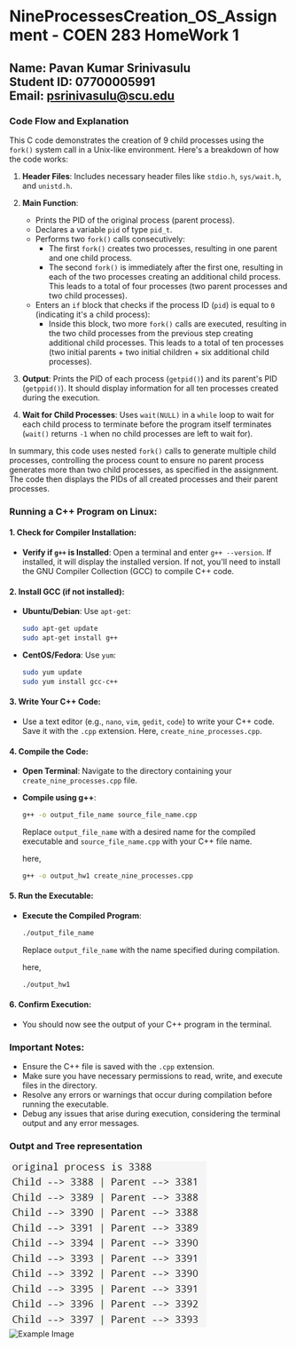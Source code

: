 # NineProcessesCreation_OS_Assignment - COEN 283 HomeWork 1

## Name: Pavan Kumar Srinivasulu <br> Student ID: 07700005991 <br> Email: psrinivasulu@scu.edu

### Code Flow and Explanation <br>

This C code demonstrates the creation of 9 child processes using the `fork()` system call in a Unix-like environment. Here's a breakdown of how the code works:

1. **Header Files**: Includes necessary header files like `stdio.h`, `sys/wait.h`, and `unistd.h`.

2. **Main Function**: 
    - Prints the PID of the original process (parent process).
    - Declares a variable `pid` of type `pid_t`.
    - Performs two `fork()` calls consecutively:
        - The first `fork()` creates two processes, resulting in one parent and one child process.
        - The second `fork()` is immediately after the first one, resulting in each of the two processes creating an additional child process. This leads to a total of four processes (two parent processes and two child processes).
    - Enters an `if` block that checks if the process ID (`pid`) is equal to `0` (indicating it's a child process):
        - Inside this block, two more `fork()` calls are executed, resulting in the two child processes from the previous step creating additional child processes. This leads to a total of ten processes (two initial parents + two initial children + six additional child processes).

3. **Output**: Prints the PID of each process (`getpid()`) and its parent's PID (`getppid()`). It should display information for all ten processes created during the execution.

4. **Wait for Child Processes**: Uses `wait(NULL)` in a `while` loop to wait for each child process to terminate before the program itself terminates (`wait()` returns `-1` when no child processes are left to wait for).

In summary, this code uses nested `fork()` calls to generate multiple child processes, controlling the process count to ensure no parent process generates more than two child processes, as specified in the assignment. The code then displays the PIDs of all created processes and their parent processes.

### Running a C++ Program on Linux:

#### 1. Check for Compiler Installation:
- **Verify if `g++` is Installed**: Open a terminal and enter `g++ --version`. If installed, it will display the installed version. If not, you'll need to install the GNU Compiler Collection (GCC) to compile C++ code.

#### 2. Install GCC (if not installed):
- **Ubuntu/Debian**: Use `apt-get`:
  ```bash
  sudo apt-get update
  sudo apt-get install g++
  ```
- **CentOS/Fedora**: Use `yum`:
  ```bash
  sudo yum update
  sudo yum install gcc-c++
  ```

#### 3. Write Your C++ Code:
- Use a text editor (e.g., `nano`, `vim`, `gedit`, `code`) to write your C++ code. Save it with the `.cpp` extension. Here, `create_nine_processes.cpp`.

#### 4. Compile the Code:
- **Open Terminal**: Navigate to the directory containing your `create_nine_processes.cpp` file.
- **Compile using g++**:
  ```bash
  g++ -o output_file_name source_file_name.cpp
  ```
  Replace `output_file_name` with a desired name for the compiled executable and `source_file_name.cpp` with your C++ file name.
  
  here,
  ```bash
  g++ -o output_hw1 create_nine_processes.cpp
  ```

#### 5. Run the Executable:
- **Execute the Compiled Program**:
  ```bash
  ./output_file_name
  ```
  Replace `output_file_name` with the name specified during compilation.

  here,
  ```bash
  ./output_hw1
  ```

#### 6. Confirm Execution:
- You should now see the output of your C++ program in the terminal.

### Important Notes:
- Ensure the C++ file is saved with the `.cpp` extension.
- Make sure you have necessary permissions to read, write, and execute files in the directory.
- Resolve any errors or warnings that occur during compilation before running the executable.
- Debug any issues that arise during execution, considering the terminal output and any error messages.

### Outpt and Tree representation

![Example Image](Output_hw1_screenshot.jpeg) <br>
![Example Image](Tree_rep.jpeg)


